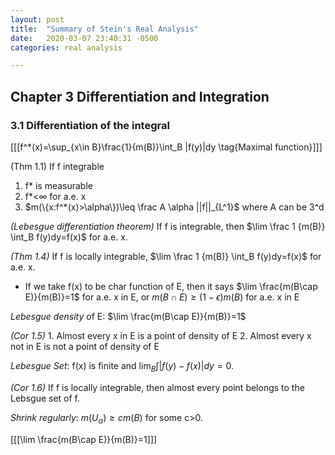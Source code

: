 ```yaml
---
layout: post
title:  "Summary of Stein's Real Analysis"
date:   2020-03-07 23:40:31 -0500
categories: real analysis 

---
```


## Chapter 3 Differentiation and Integration

### 3.1 Differentiation of the integral

[[[f^*(x)=\sup_{x\in B}\frac{1}{m(B)}\int_B |f(y)|dy \tag{Maximal function}]]]

(Thm 1.1) If f integrable

1. f* is measurable
2. f*<$\infty$ for a.e. x
3. $m(\{x:f^*(x)>\alpha\})\leq \frac A \alpha ||f||_{L^1}$ where A can be 3^d

*(Lebesgue differentiation theorem)* If f is integrable, then $\lim \frac 1 {m(B)} \int_B f(y)dy=f(x)$ for a.e. x.

*(Thm 1.4)* If f is locally integrable, $\lim \frac 1 {m(B)} \int_B f(y)dy=f(x)$ for a.e. x.

* If we take f(x) to be char function of E, then it says $\lim \frac{m(B\cap E)}{m(B)}=1$ for a.e. x in E, or $m(B\cap E)\geq (1-\epsilon)m(B)$ for a.e. x in E

*Lebesgue density* of E: $\lim \frac{m(B\cap E)}{m(B)}=1$

*(Cor 1.5)* 1. Almost every x in E is a point of density of E 2. Almost every x not in E is not a point of density of E

*Lebesgue Set*: f(x) is finite and $\lim_B \int |f(y)-f(x)|dy=0$. 

*(Cor 1.6)* If f is locally integrable, then almost every point belongs to the Lebsgue set of f. 

*Shrink regularly*: $m(U_\alpha) \geq cm(B)$ for some c>0. 

[[[\lim \frac{m(B\cap E)}{m(B)}=1]]]